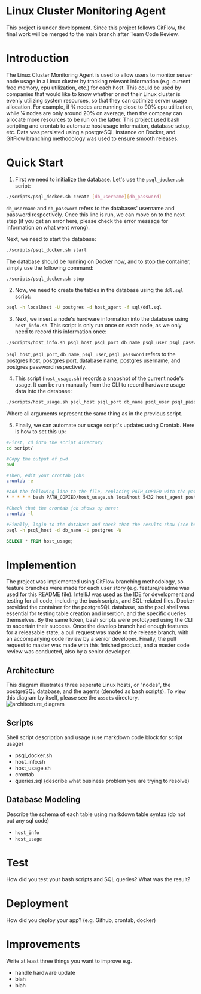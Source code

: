 # Linux Cluster Monitoring Agent
This project is under development. Since this project follows GitFlow, the final work will be merged to the main branch after Team Code Review.
# Introduction
The Linux Cluster Monitoring Agent is used to allow users to monitor server node usage in a Linux cluster by tracking relevant information (e.g. current free memory, cpu utilization, etc.) for each host. This could be used by companies that would like to know whether or not their Linux cluster is evenly utilizing system resources, so that they can optimize server usage allocation. For example, if ¾ nodes are running close to 90% cpu utilization, while ¼ nodes are only around 20% on average, then the company can allocate more resources to be run on the latter. This project used bash scripting and crontab to automate host usage information, database setup, etc. Data was persisted using a postgreSQL instance on Docker, and GitFlow branching methodology was used to ensure smooth releases.   

# Quick Start
1. First we need to initialize the database. Let's use the ```psql_docker.sh``` script:
```bash
./scripts/psql_docker.sh create [db_username][db_password]
```
```db_username``` and ```db_password``` refers to the databases' username and password respectively. Once this line is run, we can move on to the next step (if you get an error here, please check the error message for information on what went wrong).

Next, we need to start the database:
```bash
./scripts/psql_docker.sh start
```
The database should be running on Docker now, and to stop the container, simply use the following command:
```bash
./scripts/psql_docker.sh stop
```

2. Now, we need to create the tables in the database using the ```ddl.sql``` script:
```bash
psql -h localhost -U postgres -d host_agent -f sql/ddl.sql
```

3. Next, we insert a node's hardware information into the database using ```host_info.sh```. This script is only run once on each node, as we only need to record this information once:
```bash
./scripts/host_info.sh psql_host psql_port db_name psql_user psql_password
```
```psql_host```, ```psql_port```, ```db_name```, ```psql_user```, ```psql_password``` refers to the postgres host, postgres port, database name, postgres username, and postgres password respectively.

4. This script (```host_usage.sh```) records a snapshot of the current node's usage. It can be run manually from the CLI to record hardware usage data into the database:
```bash
./scripts/host_usage.sh psql_host psql_port db_name psql_user psql_password
```
Where all arguments represent the same thing as in the previous script.

5. Finally, we can automate our usage script's updates using Crontab. Here is how to set this up:
```bash
#First, cd into the script directory
cd script/

#Copy the output of pwd
pwd

#Then, edit your crontab jobs
crontab -e

#Add the following line to the file, replacing PATH_COPIED with the path that you copied from before
* * * * * bash PATH_COPIED/host_usage.sh localhost 5432 host_agent postgres password > /tmp/host_usage.log

#Check that the crontab job shows up here:
crontab -l

#Finally, login to the database and check that the results show (see below)
psql -h psql_host -d db_name -U postgres -W
```
```sql
SELECT * FROM host_usage;
```

# Implemention
The project was implemented using GitFlow branching methodology, so feature branches were made for each user story (e.g. feature/readme was used for this README file). IntelliJ was used as the IDE for development and testing for all code, including the bash scripts, and SQL-related files. Docker provided the container for the postgreSQL database, so the psql shell was essential for testing table creation and insertion, and the specific queries themselves. By the same token, bash scripts were prototyped using the CLI to ascertain their success. Once the develop branch had enough features for a releasable state, a pull request was made to the release branch, with an accompanying code review by a senior developer. Finally, the pull request to master was made with this finished product, and a master code review was conducted, also by a senior developer. 

## Architecture
This diagram illustrates three seperate Linux hosts, or "nodes", the postgreSQL database, and the agents (denoted as bash scripts). To view this diagram by itself, please see the `assets` directory.
![architecture_diagram](https://user-images.githubusercontent.com/56552567/167919933-f9cf27e1-ea48-4f65-a63f-db1d23cab192.png)


## Scripts
Shell script description and usage (use markdown code block for script usage)
- psql_docker.sh
- host_info.sh
- host_usage.sh
- crontab
- queries.sql (describe what business problem you are trying to resolve)

## Database Modeling
Describe the schema of each table using markdown table syntax (do not put any sql code)
- `host_info`
- `host_usage`

# Test
How did you test your bash scripts and SQL queries? What was the result?

# Deployment
How did you deploy your app? (e.g. Github, crontab, docker)

# Improvements
Write at least three things you want to improve 
e.g. 
- handle hardware update 
- blah
- blah
